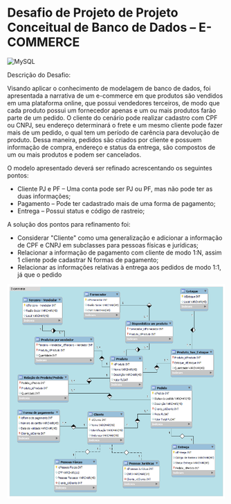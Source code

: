# Desafio de Projeto de Projeto Conceitual de Banco de Dados – E-COMMERCE

![MySQL](https://img.shields.io/badge/mysql-%2300f.svg?style=for-the-badge&logo=mysql&logoColor=white)

Descrição do Desafio: 

Visando aplicar o conhecimento de modelagem de banco de dados, foi apresentada a narrativa de um e-commerce em que produtos são vendidos em uma plataforma online, que possui vendedores terceiros, de modo que cada produto possui um fornecedor apenas e um ou mais produtos farão parte de um pedido. 
O cliente do cenário pode realizar cadastro com CPF ou CNPJ, seu endereço determinará o frete e um mesmo cliente pode fazer mais de um pedido, o qual tem um período de carência para devolução de produto.
Dessa maneira, pedidos são criados por cliente e possuem informação de compra, endereço e status da entrega, são compostos de um ou mais produtos e podem ser cancelados.

O modelo apresentado deverá ser refinado acrescentando os seguintes pontos:

* Cliente PJ e PF – Uma conta pode ser PJ ou PF, mas não pode ter as duas informações;
* Pagamento – Pode ter cadastrado mais de uma forma de pagamento;
* Entrega – Possui status e código de rastreio;

A solução dos pontos para refinamento foi:
* Considerar "Cliente" como uma generalização e adicionar a informação de CPF e CNPJ em subclasses para pessoas físicas e jurídicas;
* Relacionar a informação de pagamento com cliente de modo 1:N, assim 1 cliente pode cadastrar N formas de pagamento;
* Relacionar as informações relativas à entrega aos pedidos de modo 1:1, já que o pedido 

![Projeto Conceitual](E-commerce&#32;refinado.png)